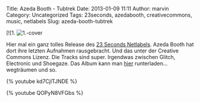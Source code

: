 Title: Azeda Booth - Tubtrek
Date: 2013-01-09 11:11
Author: marvin
Category: Uncategorized
Tags: 23seconds, azedabooth, creativecommons, music, netlabels
Slug: azeda-booth-tubtrek

[![1.
![1.-cover]({static}/images/1.-cover.jpg)

Hier mal ein ganz tolles Release des [23 Seconds
Netlabels](http://www.23seconds.org/031.htm). Azeda Booth hat dort ihre
letzten Aufnahmen rausgebracht. Und das unter der Creative Commons
Lizenz. Die Tracks sind super. Irgendwas zwischen Glitch, Electronic und
Shoegaze. Das Album kann man [hier](http://www.23seconds.org/031.htm)
runterladen... wegträumen und so.

{% youtube kd7CjlTJNDE %}

{% youtube QOPyN8VFGbs %}

